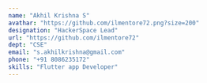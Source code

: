 ```yaml
---
name: "Akhil Krishna S"
avathar: "https://github.com/ilmentore72.png?size=200"
designation: "HackerSpace Lead"
url: "https://github.com/ilmentore72"
dept: "CSE"
email: "s.akhilkrishna@gmail.com"
phone: "+91 8086235172"
skills: "Flutter app Developer"
---
```

